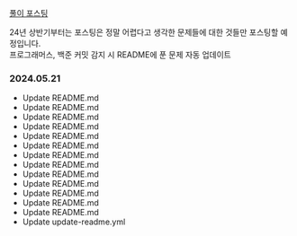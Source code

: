 [풀이 포스팅](https://mag1c.tistory.com/category/%EC%BD%94%EB%94%A9%ED%85%8C%EC%8A%A4%ED%8A%B8)

24년 상반기부터는 포스팅은 정말 어렵다고 생각한 문제들에 대한 것들만 포스팅할 예정입니다.
<br>
프로그래머스, 백준 커밋 감지 시 README에 푼 문제 자동 업데이트

### 2024.05.21<br>
- Update README.md<br>
- Update README.md<br>
- Update README.md<br>
- Update README.md<br>
- Update README.md<br>
- Update README.md<br>
- Update README.md<br>
- Update README.md<br>
- Update README.md<br>
- Update README.md<br>
- Update README.md<br>
- Update README.md<br>
- Update README.md<br>
- Update update-readme.yml
